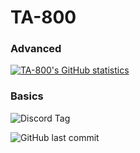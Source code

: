 # TA-800

### Advanced

[![TA-800's GitHub statistics](https://github-readme-stats.vercel.app/api?username=TA-800)](https://github.com/anuraghazra/github-readme-stats)

### Basics

![Discord Tag](https://img.shields.io/badge/Discord-TheWeakNinja-blueviolet?style=for-the-badge)

![GitHub last commit](https://img.shields.io/github/last-commit/TA-800/CS50W-Network?style=for-the-badge)

